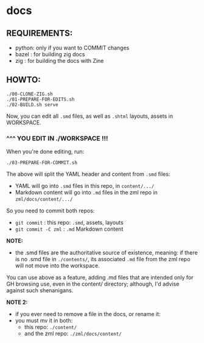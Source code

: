 # docs

## REQUIREMENTS: 

- python: only if you want to COMMIT changes
- bazel : for building zig docs
- zig : for building the docs with Zine

## HOWTO:

```console
./00-CLONE-ZIG.sh
./01-PREPARE-FOR-EDITS.sh
./02-BUILD.sh serve
```

Now, you can edit all `.smd` files, as well as `.shtml` layouts, assets in WORKSPACE.

### ^^^ YOU EDIT IN ./WORKSPACE !!!

When you're done editing, run:

```console
./03-PREPARE-FOR-COMMIT.sh
```

The above will split the YAML header and content from `.smd` files:

- YAML will go into `.smd` files in this repo, in `content/.../`
- Markdown content will go into `.md` files in the zml repo in `zml/docs/content/.../`

So you need to commit both repos:

- `git commit` : this repo: `.smd`, assets, layouts
- `git commit -C zml` : `.md` Markdown content


**NOTE:** 

- the .smd files are the authoritative source of existence, 
      meaning: if there is no .smd file in `./contents/`, its associated
      `.md` file from the zml repo will not move into the workspace.

You can use above as a feature, adding .md files that are intended only for
GH browsing use, even in the content/ directory; although, I'd advise against
such shenanigans.

**NOTE 2:**

- if you ever need to remove a file in the docs, or rename it:
- you must mv it in both:
    - this repo: `./content/`
    - and the zml repo: `./zml/docs/content/`
